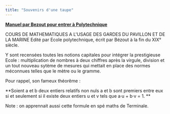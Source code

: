 ```yaml
---
title: "Souvenirs d'une taupe"
---
```


**[Manuel par Bezout pour entrer à Polytechnique](http://www.dailymotion.com/video/x2yz4u_manuel-par-bezout-pour-entrer-a-pol_tech)**

COURS DE MATHEMATIQUES A L'USAGE DES GARDES DU PAVILLON ET DE LA MARINE Edité
par Ecole polytechnique, écrit par Bézout à la fin du XIX° siècle.

Y sont recensées toutes les notions capitales pour intégrer la prestigieuse
Ecole : multiplication de nombres à deux chiffres après la virgule, division et
un tout nouveau sytème de mesures qui mettait en place des normes méconnues
telles que le mètre ou le gramme.

Pour rappel, son fameux théorême :

**Soient a et b deux entiers relatifs non nuls a et b sont premiers entre eux si
et seulement si il existe deux entiers u et v tels que a·u + b·v = 1\. **

Note : on apprennait aussi cette formule en spé maths de Terminale.

